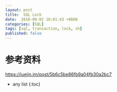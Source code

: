 ```yaml
---
layout: post
title:  SQL Lock
date:  2018-09-02 10:01:43 +0800
categories: [SQL]
tags: [sql, transaction, lock, sh]
published: false
---
```


# 

# 参考资料

https://juejin.im/post/5b6c5be86fb9a04fb30a2bc7

* any list
{:toc}